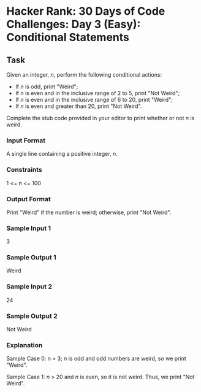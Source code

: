 # Hacker Rank: 30 Days of Code Challenges: Day 3 (Easy): Conditional Statements

## Task

Given an integer, *n*, perform the following conditional actions:

- If *n* is odd, print "Weird";
- If *n* is even and in the inclusive range of 2 to 5, print "Not Weird";
- If *n* is even and in the inclusive range of 6 to 20, print "Weird";
- If *n* is even and greater than 20, print "Not Weird".

Complete the stub code provided in your editor to print whether or not *n* is weird.

### Input Format

A single line containing a positive integer, *n*.

### Constraints

1 <= n <= 100

### Output Format

Print "Weird" if the number is weird; otherwise, print "Not Weird".

### Sample Input 1

3

### Sample Output 1

Weird

### Sample Input 2

24

### Sample Output 2

Not Weird

### Explanation

Sample Case 0: n = 3;
*n* is odd and odd numbers are weird, so we print "Weird".

Sample Case 1: *n* > 20 and *n* is even, so it is not weird. Thus, we print "Not Weird".
